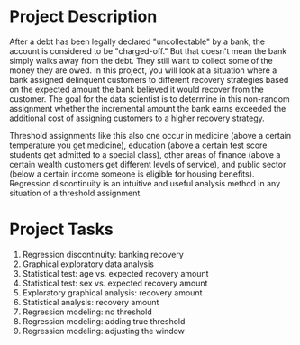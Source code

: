 # Project Description
After a debt has been legally declared "uncollectable" by a bank, the account is considered to be "charged-off." But that doesn't mean the bank simply walks away from the debt. They still want to collect some of the money they are owed. In this project, you will look at a situation where a bank assigned delinquent customers to different recovery strategies based on the expected amount the bank believed it would recover from the customer. The goal for the data scientist is to determine in this non-random assignment whether the incremental amount the bank earns exceeded the additional cost of assigning customers to a higher recovery strategy.

Threshold assignments like this also one occur in medicine (above a certain temperature you get medicine), education (above a certain test score students get admitted to a special class), other areas of finance (above a certain wealth customers get different levels of service), and public sector (below a certain income someone is eligible for housing benefits). Regression discontinuity is an intuitive and useful analysis method in any situation of a threshold assignment.

# Project Tasks
1. Regression discontinuity: banking recovery
2. Graphical exploratory data analysis
3. Statistical test: age vs. expected recovery amount
4. Statistical test: sex vs. expected recovery amount
5. Exploratory graphical analysis: recovery amount
6. Statistical analysis: recovery amount
7. Regression modeling: no threshold
8. Regression modeling: adding true threshold
9. Regression modeling: adjusting the window
